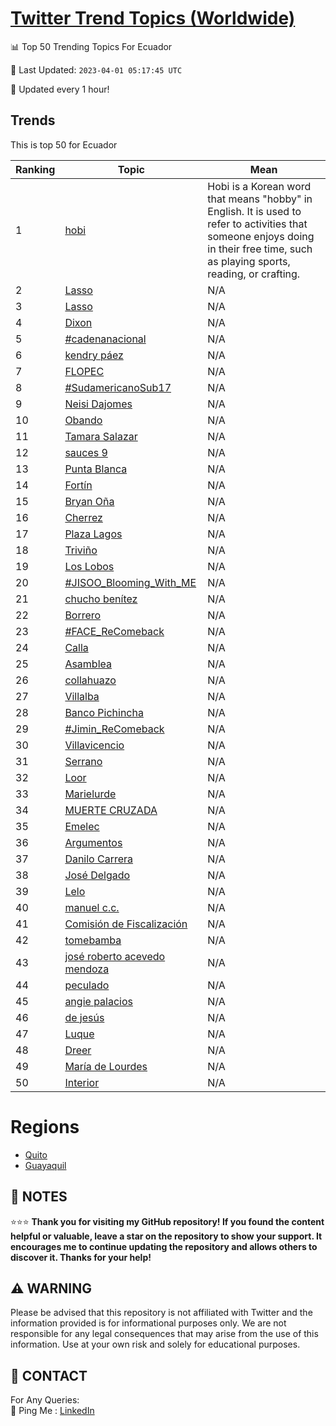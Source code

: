 [Twitter Trend Topics (Worldwide)](https://github.com/ErcinDedeoglu/Twitter-Trend-Topics)
==========


📊 Top 50 Trending Topics For Ecuador

📆 Last Updated: `2023-04-01 05:17:45 UTC`

🔧 Updated every 1 hour!


## Trends

This is top 50 for Ecuador

| Ranking | Topic | Mean |
| ------- | ------------ | ------------ |
| 1 | [hobi](http://twitter.com/search?q=hobi) | Hobi is a Korean word that means "hobby" in English. It is used to refer to activities that someone enjoys doing in their free time, such as playing sports, reading, or crafting. |
| 2 | [Lasso](http://twitter.com/search?q=Lasso) | N/A |
| 3 | [Lasso](http://twitter.com/search?q=Lasso) | N/A |
| 4 | [Dixon](http://twitter.com/search?q=Dixon) | N/A |
| 5 | [#cadenanacional](http://twitter.com/search?q=%23cadenanacional) | N/A |
| 6 | [kendry páez](http://twitter.com/search?q=kendry+p%c3%a1ez) | N/A |
| 7 | [FLOPEC](http://twitter.com/search?q=FLOPEC) | N/A |
| 8 | [#SudamericanoSub17](http://twitter.com/search?q=%23SudamericanoSub17) | N/A |
| 9 | [Neisi Dajomes](http://twitter.com/search?q=Neisi+Dajomes) | N/A |
| 10 | [Obando](http://twitter.com/search?q=Obando) | N/A |
| 11 | [Tamara Salazar](http://twitter.com/search?q=Tamara+Salazar) | N/A |
| 12 | [sauces 9](http://twitter.com/search?q=sauces+9) | N/A |
| 13 | [Punta Blanca](http://twitter.com/search?q=Punta+Blanca) | N/A |
| 14 | [Fortín](http://twitter.com/search?q=Fort%c3%adn) | N/A |
| 15 | [Bryan Oña](http://twitter.com/search?q=Bryan+O%c3%b1a) | N/A |
| 16 | [Cherrez](http://twitter.com/search?q=Cherrez) | N/A |
| 17 | [Plaza Lagos](http://twitter.com/search?q=Plaza+Lagos) | N/A |
| 18 | [Triviño](http://twitter.com/search?q=Trivi%c3%b1o) | N/A |
| 19 | [Los Lobos](http://twitter.com/search?q=Los+Lobos) | N/A |
| 20 | [#JISOO_Blooming_With_ME](http://twitter.com/search?q=%23JISOO_Blooming_With_ME) | N/A |
| 21 | [chucho benítez](http://twitter.com/search?q=chucho+ben%c3%adtez) | N/A |
| 22 | [Borrero](http://twitter.com/search?q=Borrero) | N/A |
| 23 | [#FACE_ReComeback](http://twitter.com/search?q=%23FACE_ReComeback) | N/A |
| 24 | [Calla](http://twitter.com/search?q=Calla) | N/A |
| 25 | [Asamblea](http://twitter.com/search?q=Asamblea) | N/A |
| 26 | [collahuazo](http://twitter.com/search?q=collahuazo) | N/A |
| 27 | [Villalba](http://twitter.com/search?q=Villalba) | N/A |
| 28 | [Banco Pichincha](http://twitter.com/search?q=Banco+Pichincha) | N/A |
| 29 | [#Jimin_ReComeback](http://twitter.com/search?q=%23Jimin_ReComeback) | N/A |
| 30 | [Villavicencio](http://twitter.com/search?q=Villavicencio) | N/A |
| 31 | [Serrano](http://twitter.com/search?q=Serrano) | N/A |
| 32 | [Loor](http://twitter.com/search?q=Loor) | N/A |
| 33 | [Marielurde](http://twitter.com/search?q=Marielurde) | N/A |
| 34 | [MUERTE CRUZADA](http://twitter.com/search?q=MUERTE+CRUZADA) | N/A |
| 35 | [Emelec](http://twitter.com/search?q=Emelec) | N/A |
| 36 | [Argumentos](http://twitter.com/search?q=Argumentos) | N/A |
| 37 | [Danilo Carrera](http://twitter.com/search?q=Danilo+Carrera) | N/A |
| 38 | [José Delgado](http://twitter.com/search?q=Jos%c3%a9+Delgado) | N/A |
| 39 | [Lelo](http://twitter.com/search?q=Lelo) | N/A |
| 40 | [manuel c.c.](http://twitter.com/search?q=manuel+c.c.) | N/A |
| 41 | [Comisión de Fiscalización](http://twitter.com/search?q=Comisi%c3%b3n+de+Fiscalizaci%c3%b3n) | N/A |
| 42 | [tomebamba](http://twitter.com/search?q=tomebamba) | N/A |
| 43 | [josé roberto acevedo mendoza](http://twitter.com/search?q=jos%c3%a9+roberto+acevedo+mendoza) | N/A |
| 44 | [peculado](http://twitter.com/search?q=peculado) | N/A |
| 45 | [angie palacios](http://twitter.com/search?q=angie+palacios) | N/A |
| 46 | [de jesús](http://twitter.com/search?q=de+jes%c3%bas) | N/A |
| 47 | [Luque](http://twitter.com/search?q=Luque) | N/A |
| 48 | [Dreer](http://twitter.com/search?q=Dreer) | N/A |
| 49 | [María de Lourdes](http://twitter.com/search?q=Mar%c3%ada+de+Lourdes) | N/A |
| 50 | [Interior](http://twitter.com/search?q=Interior) | N/A |



# Regions

* [Quito](</Ecuador/Quito.md>)
* [Guayaquil](</Ecuador/Guayaquil.md>)



## 📝 NOTES

⭐⭐⭐ **Thank you for visiting my GitHub repository! If you found the content helpful or valuable, leave a star on the repository to show your support. It encourages me to continue updating the repository and allows others to discover it. Thanks for your help!**


## ⚠️ WARNING

Please be advised that this repository is not affiliated with Twitter and the information provided is for informational purposes only. We are not responsible for any legal consequences that may arise from the use of this information. Use at your own risk and solely for educational purposes.


## 📨 CONTACT

 For Any Queries:  
            🏓 Ping Me : [LinkedIn](https://www.linkedin.com/in/ercindedeoglu/)
